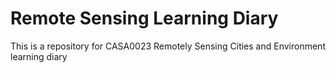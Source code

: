 # Remote Sensing Learning Diary
This is a repository for CASA0023 Remotely Sensing Cities and Environment learning diary
